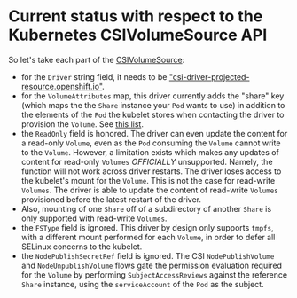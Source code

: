# Current status with respect to the Kubernetes CSIVolumeSource API

So let's take each part of the [CSIVolumeSource](https://github.com/kubernetes/api/blob/71efbb18d63cd30604981514ac623a6be1d413bb/core/v1/types.go#L1743-L1771):

- for the `Driver` string field, it needs to be ["csi-driver-projected-resource.openshift.io"](https://github.com/openshift/csi-driver-shared-resource/blob/1fcc354faa31f624086265ea2228661a0fc2e7b1/pkg/client/client.go#L28).
- for the `VolumeAttributes` map, this driver currently adds the "share" key (which maps the the `Share` instance your `Pod` wants to use) in addition to the
  elements of the `Pod` the kubelet stores when contacting the driver to provision the `Volume`.  See [this list](https://github.com/openshift/csi-driver-shared-resource/blob/c3f1c454f92203f4b406dabe8dd460782cac1d03/pkg/hostpath/nodeserver.go#L37-L42).
- the `ReadOnly` field is honored.  The driver can even update the content for a read-only `Volume`, even as the `Pod` consuming the `Volume` cannot write to the `Volume`.  However,
  a limitation exists which makes any updates of content for read-only `Volumes` *OFFICIALLY* unsupported.  Namely, the function will not work across driver restarts.  The driver
  loses access to the kubelet's mount for the `Volume`.  This is not the case for read-write `Volumes`.  The driver is able to update the content of read-write `Volumes` provisioned before the 
  latest restart of the driver.
- Also, mounting of one `Share` off of a subdirectory of another `Share` is only supported with read-write `Volumes`.  
- the `FSType` field is ignored.  This driver by design only supports `tmpfs`, with a different mount performed for each `Volume`, in order to defer all SELinux concerns to the kubelet.
- the `NodePublishSecretRef` field is ignored.  The CSI `NodePublishVolume` and `NodeUnpublishVolume` flows gate the permission evaluation required for the `Volume`
  by performing `SubjectAccessReviews` against the reference `Share` instance, using the `serviceAccount` of the `Pod` as the subject.
